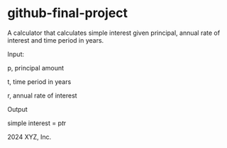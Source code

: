 # github-final-project

A calculator that calculates simple interest given principal, annual rate of interest and time period in years.

Input:

   p, principal amount
   
   t, time period in years
   
   r, annual rate of interest
   
Output

   simple interest = p*t*r

   <footer>2024 XYZ, Inc.</footer>
